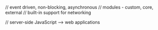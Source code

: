 // event driven, non-blocking, asynchronous
// modules - custom, core, external
// built-in support for networking

// server-side JavaScript --> web applications
